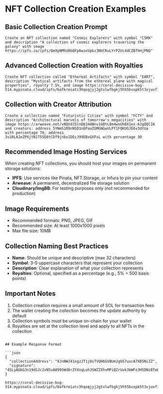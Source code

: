 # NFT Collection Creation Examples

## Basic Collection Creation Prompt

```
Create an NFT collection named "Cosmic Explorers" with symbol "CSMX" and description "A collection of cosmic explorers traversing the galaxy" with image https://ipfs.io/ipfs/QmXyNMhV8bQFp6wzoVpkz3NUCRuLYrP2Uc4dCZBfhHjPNQ"
```

## Advanced Collection Creation with Royalties

```
Create NFT collection called "Ethereal Artifacts" with symbol "EART", description "Mystical artifacts from the ethereal plane with magical properties", royalty 7.5%, and image https://coral-decisive-bug-514.mypinata.cloud/ipfs/bafkreiatc3hqxqjyj2gtxlwfbgkj5h55bvxpk5t3vjuxf724mjylzk4zye"
```

## Collection with Creator Attribution

```
Create a collection named "Futuristic Cities" with symbol "FCTY" and description "Architectural marvels of tomorrow's megacities" with image https://arweave.net/vNQVdJ5lnD61H4Nnv1GBtL8m4woUh0X1ex-6JgQQl2A and creators: address 5YNmS1R9nNSD1nEPaoZGMGNGwVLPf1FQKUGJE6v3dtUa with percentage 70, address 3v1RLAJeZPXjtN1T5SD8tCDf9jnbx1DEcJ99EBxGXFsL with percentage 30
```

## Recommended Image Hosting Services

When creating NFT collections, you should host your images on permanent storage solutions:

- **IPFS**: Use services like Pinata, NFT.Storage, or Infura to pin your content
- **Arweave**: A permanent, decentralized file storage solution
- **Cloudinary/ImgBB**: For testing purposes only (not recommended for production)

## Image Requirements

- Recommended formats: PNG, JPEG, GIF
- Recommended size: At least 1000x1000 pixels
- Max file size: 10MB

## Collection Naming Best Practices

- **Name**: Should be unique and descriptive (max 32 characters)
- **Symbol**: 3-5 uppercase characters that represent your collection
- **Description**: Clear explanation of what your collection represents
- **Royalties**: Optional, specified as a percentage (e.g., 5% = 500 basis points)

## Important Notes

1. Collection creation requires a small amount of SOL for transaction fees
2. The wallet creating the collection becomes the update authority by default
3. Collection symbols must be unique on-chain for your wallet
4. Royalties are set at the collection level and apply to all NFTs in the collection
```

## Example Response Format

```json
{
  "collectionAddress": "8JnNWJ41xgzJT1j8sTVQH6GVBUmJgGS7uxcA7XB5NiZZ",
  "signature": "4SLyAGbG3n19dSJc2xN5vA8995Wd8rZYXnqLohJSWZZXhvMPiQZrUvk3kWFo3H5DNz8TeEcJxEKmUU3ymFxQPefu"
}
```
```
https://coral-decisive-bug-514.mypinata.cloud/ipfs/bafkreiatc3hqxqjyj2gtxlwfbgkj5h55bvxpk5t3vjuxf724mjylzk4zye

```
